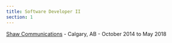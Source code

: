 ```yaml
---
title: Software Developer II
section: 1
---
```

[Shaw Communications](https://www.shaw.ca/) - Calgary, AB - October 2014 to May 2018  
  